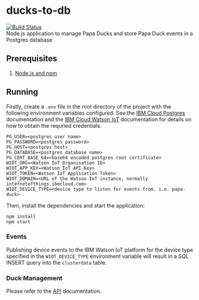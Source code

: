 # ducks-to-db
[![Build Status](https://travis-ci.org/Project-Owl/ducks-to-db.svg?branch=master)](https://travis-ci.org/Project-Owl/ducks-to-db)  
Node.js application to manage Papa Ducks and store Papa Duck events in a Postgres database
## Prerequisites
1. [Node.js and npm](https://nodejs.org/en/download/)

## Running
Firstly, create a `.env` file in the root directory of the project with the following environment variables configured. See the [IBM Cloud Postgres](https://console.bluemix.net/docs/services/databases-for-postgresql/connecting-external.html#connecting-external-app) documentation and the [IBM Cloud Watson IoT](https://console.bluemix.net/docs/services/IoT/platform_authorization.html#connecting-applications) documentation for details on how to obtain the requried credentials.
```
PG_USER=<postgres user name>
PG_PASSWORD=<postgres password>
PG_HOST=<postgres host>
PG_DATABASE=<postgres database name>
PG_CERT_BASE_64=<base64 encoded postgres root certificate>
WIOT_ORG=<Watson IoT Organisation ID>
WIOT_APP_KEY=<Watson IoT API Key>
WIOT_TOKEN=<Watson IoT Application Token>
WIOT_DOMAIN=<URL of the Watson IoT instance, normally internetofthings.ibmcloud.com>
WIOT_DEVICE_TYPE=<device type to listen for events from. i.e. papa-duck>
```
Then, install the dependencies and start the application:
```
npm install
npm start
```

### Events
Publishing device events to the IBM Watson IoT platform for the device type specified in the `WIOT_DEVICE_TYPE` environment variable will result in a SQL INSERT query into the `clusterdata` table.

### Duck Management
Please refer to the [API](docs/api.md) documentation.
